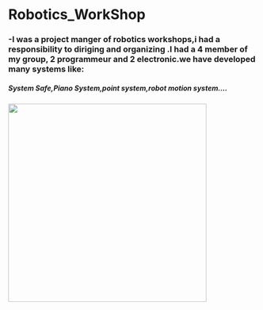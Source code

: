 # Robotics_WorkShop
### -I was a project manger of robotics workshops,i had a responsibility to diriging and organizing .I had a 4 member of my group, 2 programmeur and 2 electronic.we have developed many systems like: 
##### System Safe,Piano System,point system,robot motion system....
<img src="http://www.sodeci-senegal.com/images/virtuemart/product/coffre-fort.jpg" width="400">

